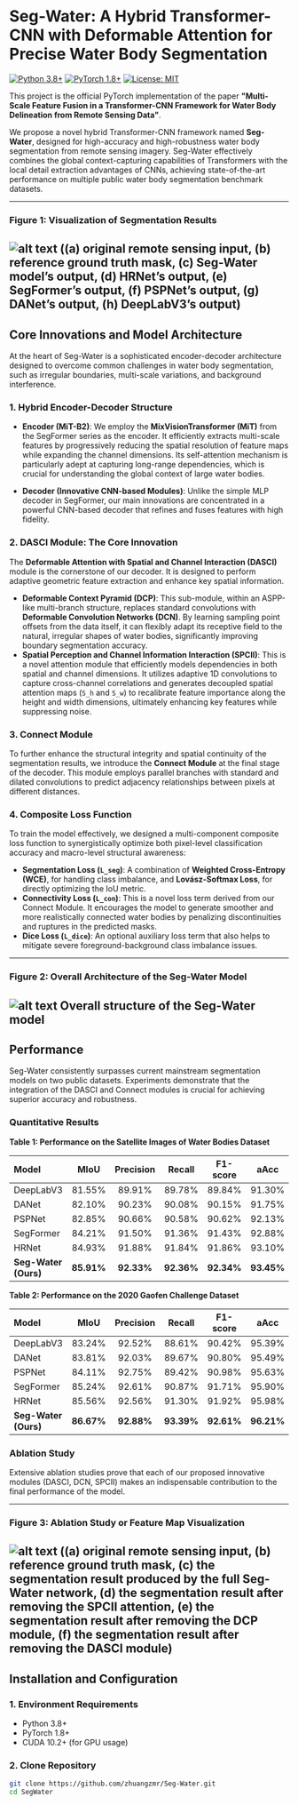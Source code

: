 # Seg-Water: A Hybrid Transformer-CNN with Deformable Attention for Precise Water Body Segmentation

[![Python 3.8+](https://img.shields.io/badge/Python-3.8+-blue.svg)](https://www.python.org/downloads/)
[![PyTorch 1.8+](https://img.shields.io/badge/PyTorch-1.8+-ee4c2c.svg)](https://pytorch.org/)
[![License: MIT](https://img.shields.io/badge/License-MIT-yellow.svg)](https://opensource.org/licenses/MIT)

This project is the official PyTorch implementation of the paper **"Multi-Scale Feature Fusion in a Transformer-CNN Framework for Water Body Delineation from Remote Sensing Data"**.

We propose a novel hybrid Transformer-CNN framework named **Seg-Water**, designed for high-accuracy and high-robustness water body segmentation from remote sensing imagery. Seg-Water effectively combines the global context-capturing capabilities of Transformers with the local detail extraction advantages of CNNs, achieving state-of-the-art performance on multiple public water body segmentation benchmark datasets.

---

### **Figure 1: Visualization of Segmentation Results**
![alt text](<img/Figure 1.png>)
((a) original remote sensing input, (b) reference ground truth mask, (c) Seg-Water model’s output, (d) HRNet’s output, (e) SegFormer’s output, (f) PSPNet’s output, (g) DANet’s output, (h) DeepLabV3’s output)
---

## Core Innovations and Model Architecture

At the heart of Seg-Water is a sophisticated encoder-decoder architecture designed to overcome common challenges in water body segmentation, such as irregular boundaries, multi-scale variations, and background interference.

### 1. Hybrid Encoder-Decoder Structure

-   **Encoder (MiT-B2)**: We employ the **MixVisionTransformer (MiT)** from the SegFormer series as the encoder. It efficiently extracts multi-scale features by progressively reducing the spatial resolution of feature maps while expanding the channel dimensions. Its self-attention mechanism is particularly adept at capturing long-range dependencies, which is crucial for understanding the global context of large water bodies.

-   **Decoder (Innovative CNN-based Modules)**: Unlike the simple MLP decoder in SegFormer, our main innovations are concentrated in a powerful CNN-based decoder that refines and fuses features with high fidelity.

### 2. DASCI Module: The Core Innovation

The **Deformable Attention with Spatial and Channel Interaction (DASCI)** module is the cornerstone of our decoder. It is designed to perform adaptive geometric feature extraction and enhance key spatial information.

-   **Deformable Context Pyramid (DCP)**: This sub-module, within an ASPP-like multi-branch structure, replaces standard convolutions with **Deformable Convolution Networks (DCN)**. By learning sampling point offsets from the data itself, it can flexibly adapt its receptive field to the natural, irregular shapes of water bodies, significantly improving boundary segmentation accuracy.
-   **Spatial Perception and Channel Information Interaction (SPCII)**: This is a novel attention module that efficiently models dependencies in both spatial and channel dimensions. It utilizes adaptive 1D convolutions to capture cross-channel correlations and generates decoupled spatial attention maps (`S_h` and `S_w`) to recalibrate feature importance along the height and width dimensions, ultimately enhancing key features while suppressing noise.

### 3. Connect Module

To further enhance the structural integrity and spatial continuity of the segmentation results, we introduce the **Connect Module** at the final stage of the decoder. This module employs parallel branches with standard and dilated convolutions to predict adjacency relationships between pixels at different distances.

### 4. Composite Loss Function

To train the model effectively, we designed a multi-component composite loss function to synergistically optimize both pixel-level classification accuracy and macro-level structural awareness:
-   **Segmentation Loss (`L_seg`)**: A combination of **Weighted Cross-Entropy (WCE)**, for handling class imbalance, and **Lovász-Softmax Loss**, for directly optimizing the IoU metric.
-   **Connectivity Loss (`L_con`)**: This is a novel loss term derived from our Connect Module. It encourages the model to generate smoother and more realistically connected water bodies by penalizing discontinuities and ruptures in the predicted masks.
-   **Dice Loss (`L_dice`)**: An optional auxiliary loss term that also helps to mitigate severe foreground-background class imbalance issues.

---

### **Figure 2: Overall Architecture of the Seg-Water Model**
![alt text](<img/Figure 2.png>)
Overall structure of the Seg-Water model
---

## Performance

Seg-Water consistently surpasses current mainstream segmentation models on two public datasets. Experiments demonstrate that the integration of the DASCI and Connect modules is crucial for achieving superior accuracy and robustness.

### Quantitative Results

**Table 1: Performance on the Satellite Images of Water Bodies Dataset**

| Model | MIoU | Precision | Recall | F1-score | aAcc |
| :--- | :---: | :---: | :---: | :---: | :---: |
| DeepLabV3  | 81.55% | 89.91% | 89.78% | 89.84% | 91.30% |
| DANet  | 82.10% | 90.23% | 90.08% | 90.15% | 91.75% |
| PSPNet  | 82.85% | 90.66% | 90.58% | 90.62% | 92.13% |
| SegFormer | 84.21% | 91.50% | 91.36% | 91.43% | 92.88% |
| HRNet  | 84.93% | 91.88% | 91.84% | 91.86% | 93.10% |
| **Seg-Water (Ours)**| **85.91%**| **92.33%**| **92.36%**| **92.34%**| **93.45%**|

**Table 2: Performance on the 2020 Gaofen Challenge Dataset**

| Model | MIoU | Precision | Recall | F1-score | aAcc |
| :--- | :---: | :---: | :---: | :---: | :---: |
| DeepLabV3  | 83.24% | 92.52% | 88.61% | 90.42% | 95.39% |
| DANet  | 83.81% | 92.03% | 89.67% | 90.80% | 95.49% |
| PSPNet  | 84.11% | 92.75% | 89.42% | 90.98% | 95.63% |
| SegFormer | 85.24% | 92.61% | 90.87% | 91.71% | 95.90% |
| HRNet  | 85.56% | 92.56% | 91.30% | 91.92% | 95.98% |
| **Seg-Water (Ours)**| **86.67%**| **92.88%**| **93.39%**| **92.61%**| **96.21%**|

### Ablation Study

Extensive ablation studies prove that each of our proposed innovative modules (DASCI, DCN, SPCII) makes an indispensable contribution to the final performance of the model.

---

### **Figure 3: Ablation Study or Feature Map Visualization**
![alt text](<img/Figure 3.png>)
((a) original remote sensing input, (b) reference ground truth mask, (c) the segmentation result produced by the full Seg-Water network, (d) the segmentation result after removing the SPCII attention, (e) the segmentation result after removing the DCP module, (f) the segmentation result after removing the DASCI module)
---

## Installation and Configuration

### 1. Environment Requirements
- Python 3.8+
- PyTorch 1.8+
- CUDA 10.2+ (for GPU usage)

### 2. Clone Repository
```bash
git clone https://github.com/zhuangzmr/Seg-Water.git
cd SegWater
